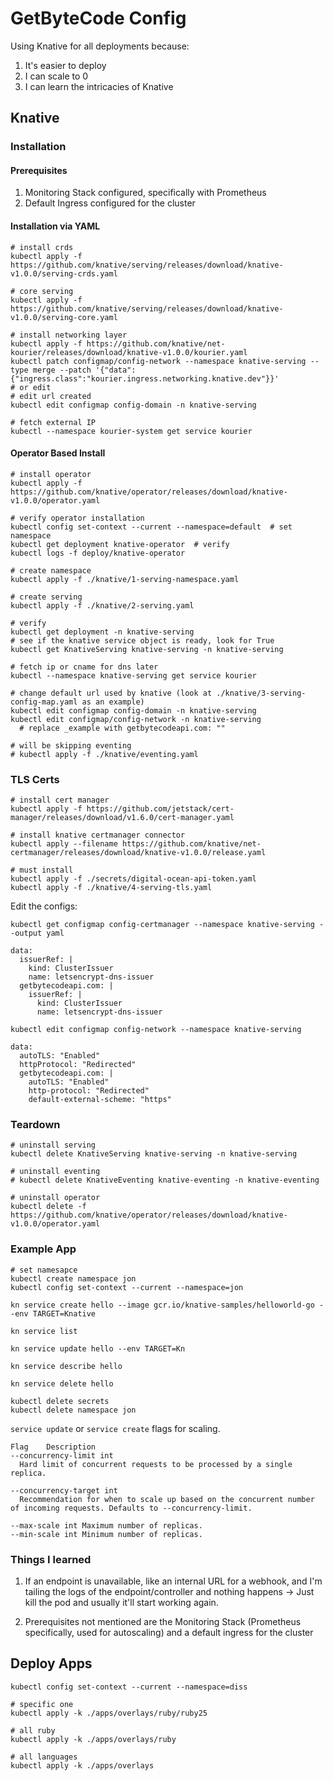 # GetByteCode Config
Using Knative for all deployments because:

1.  It's easier to deploy
2.  I can scale to 0
3.  I can learn the intricacies of Knative

## Knative

### Installation

#### Prerequisites
1.  Monitoring Stack configured, specifically with Prometheus
2.  Default Ingress configured for the cluster

#### Installation via YAML
```
# install crds
kubectl apply -f https://github.com/knative/serving/releases/download/knative-v1.0.0/serving-crds.yaml

# core serving
kubectl apply -f https://github.com/knative/serving/releases/download/knative-v1.0.0/serving-core.yaml

# install networking layer
kubectl apply -f https://github.com/knative/net-kourier/releases/download/knative-v1.0.0/kourier.yaml
kubectl patch configmap/config-network --namespace knative-serving --type merge --patch '{"data":{"ingress.class":"kourier.ingress.networking.knative.dev"}}'
# or edit
# edit url created
kubectl edit configmap config-domain -n knative-serving

# fetch external IP
kubectl --namespace kourier-system get service kourier
```

#### Operator Based Install
```
# install operator
kubectl apply -f https://github.com/knative/operator/releases/download/knative-v1.0.0/operator.yaml

# verify operator installation
kubectl config set-context --current --namespace=default  # set namespace
kubectl get deployment knative-operator  # verify
kubectl logs -f deploy/knative-operator

# create namespace
kubectl apply -f ./knative/1-serving-namespace.yaml

# create serving
kubectl apply -f ./knative/2-serving.yaml

# verify
kubectl get deployment -n knative-serving
# see if the knative service object is ready, look for True
kubectl get KnativeServing knative-serving -n knative-serving

# fetch ip or cname for dns later
kubectl --namespace knative-serving get service kourier

# change default url used by knative (look at ./knative/3-serving-config-map.yaml as an example)
kubectl edit configmap config-domain -n knative-serving
kubectl edit configmap/config-network -n knative-serving
  # replace _example with getbytecodeapi.com: ""

# will be skipping eventing
# kubectl apply -f ./knative/eventing.yaml
```

### TLS Certs

```
# install cert manager
kubectl apply -f https://github.com/jetstack/cert-manager/releases/download/v1.6.0/cert-manager.yaml

# install knative certmanager connector
kubectl apply --filename https://github.com/knative/net-certmanager/releases/download/knative-v1.0.0/release.yaml

# must install 
kubectl apply -f ./secrets/digital-ocean-api-token.yaml
kubectl apply -f ./knative/4-serving-tls.yaml
```

Edit the configs:

`kubectl get configmap config-certmanager --namespace knative-serving --output yaml`

```
data:
  issuerRef: |
    kind: ClusterIssuer
    name: letsencrypt-dns-issuer
  getbytecodeapi.com: |
    issuerRef: |
      kind: ClusterIssuer
      name: letsencrypt-dns-issuer
```

`kubectl edit configmap config-network --namespace knative-serving`

```
data:
  autoTLS: "Enabled"
  httpProtocol: "Redirected"
  getbytecodeapi.com: |
    autoTLS: "Enabled"
    http-protocol: "Redirected"
    default-external-scheme: "https"
```


### Teardown
```
# uninstall serving
kubectl delete KnativeServing knative-serving -n knative-serving

# uninstall eventing
# kubectl delete KnativeEventing knative-eventing -n knative-eventing

# uninstall operator
kubectl delete -f https://github.com/knative/operator/releases/download/knative-v1.0.0/operator.yaml
```


### Example App
```
# set namesapce
kubectl create namespace jon
kubectl config set-context --current --namespace=jon

kn service create hello --image gcr.io/knative-samples/helloworld-go --env TARGET=Knative

kn service list

kn service update hello --env TARGET=Kn

kn service describe hello

kn service delete hello

kubectl delete secrets
kubectl delete namespace jon
```

`service update` or `service create` flags for scaling.

```
Flag    Description
--concurrency-limit int
  Hard limit of concurrent requests to be processed by a single replica.

--concurrency-target int
  Recommendation for when to scale up based on the concurrent number of incoming requests. Defaults to --concurrency-limit.

--max-scale int Maximum number of replicas.
--min-scale int Minimum number of replicas.
```

### Things I learned
1.  If an endpoint is unavailable, like an internal URL for a webhook, and I'm tailing the logs of the endpoint/controller and nothing happens -> Just kill the pod and usually it'll start working again.

2.  Prerequisites not mentioned are the Monitoring Stack (Prometheus specifically, used for autoscaling) and a default ingress for the cluster


## Deploy Apps

```
kubectl config set-context --current --namespace=diss

# specific one
kubectl apply -k ./apps/overlays/ruby/ruby25

# all ruby
kubectl apply -k ./apps/overlays/ruby

# all languages
kubectl apply -k ./apps/overlays
```

